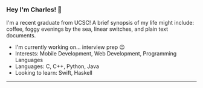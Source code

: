 ### Hey I'm Charles! 🦭
I'm a recent graduate from UCSC! A brief synopsis of my life might include: coffee, foggy evenings by the sea, linear switches, and plain text documents.
 
- I'm currently working on... interview prep 😉
- Interests: Mobile Development, Web Development, Programming Languages
- Languages: C, C++, Python, Java
- Looking to learn: Swift, Haskell

---

<!--
**Charles-Knight/Charles-Knight** is a ✨ _special_ ✨ repository because its `README.md` (this file) appears on your GitHub profile.

Here are some ideas to get you started:

- 🔭 I’m currently working on ...
- 🌱 I’m currently learning ...
- 👯 I’m looking to collaborate on ...
- 🤔 I’m looking for help with ...
- 💬 Ask me about ...
- 📫 How to reach me: ...
- 😄 Pronouns: ...
- ⚡ Fun fact: ...
-->
